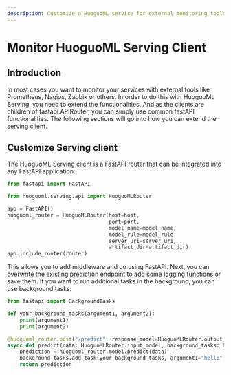 ```yaml
---
description: Customize a HuoguoML service for external monitoring tools
---
```


# Monitor HuoguoML Serving Client

## Introduction

In most cases you want to monitor your services with external tools like Prometheus, Nagios, Zabbix or others. In order to do this with HuoguoML Serving, you need to extend the functionalities. And as the clients are children of fastapi.APIRouter, you can simply use common fastAPI functionalities. The following sections will go into how you can extend the serving client.

## Customize Serving client

The HuoguoML Serving client is a FastAPI router that can be integrated into any FastAPI application:

```python
from fastapi import FastAPI

from huoguoml.serving.api import HuoguoMLRouter

app = FastAPI()
huoguoml_router = HuoguoMLRouter(host=host, 
                                 port=port, 
                                 model_name=model_name, 
                                 model_rule=model_rule,
                                 server_uri=server_uri,
                                 artifact_dir=artifact_dir)
app.include_router(router)
```

This allows you to add middleware and co using FastAPI. Next, you can overwrite the existing prediction endpoint to add some logging functions or save them. If you want to run additional tasks in the background, you can use background tasks:

```python
from fastapi import BackgroundTasks

def your_background_tasks(argument1, argument2):
    print(argument1)
    print(argument2)

@huoguoml_router.post("/predict", response_model=HuoguoMLRouter.output_model)
async def predict(data: HuoguoMLRouter.input_model, background_tasks: BackgroundTask):
    prediction = huoguoml_router.model.predict(data)
    background_tasks.add_task(your_background_tasks, argument1="hello", argument2="word")
    return prediction

```

